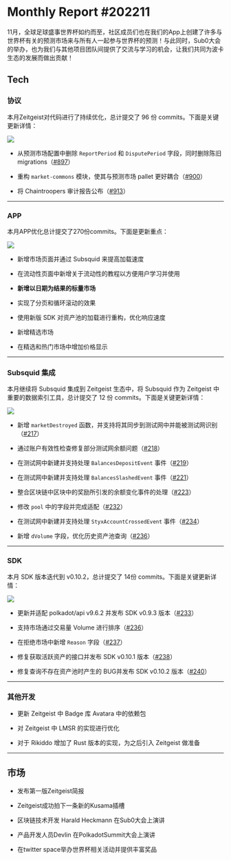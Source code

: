 # Monthly Report #202211

  

11月，全球足球盛事世界杯如约而至，社区成员们也在我们的App上创建了许多与世界杯有关的预测市场来与所有人一起参与世界杯的预测！与此同时，Sub0大会的举办，也为我们与其他项目团队间提供了交流与学习的机会，让我们共同为波卡生态的发展而做出贡献！

  

## Tech

  

### 协议

  

本月Zeitgeist对代码进行了持续优化，总计提交了 96 份 commits。下面是关键更新详情：

  

![](./../img/2022-12-01_11-21.png)

  

- 从预测市场配置中删除 `ReportPeriod` 和 `DisputePeriod` 字段，同时删除陈旧 migrations（[#897](https://github.com/zeitgeistpm/zeitgeist/commit/f8f5c79c7c49c9011ab00ffa670d40dab48d44b7)）

- 重构 `market-commons` 模块，使其与预测市场 pallet 更好耦合（[#900](https://github.com/zeitgeistpm/zeitgeist/commit/5d73988f7f91f9a97fb48228022ae8be30734ed3)）

- 将 Chaintroopers 审计报告公布（[#913](https://github.com/zeitgeistpm/zeitgeist/commit/e9a7d2b231ae4519d84b0fc5273c439587c8bb08)）

  

---

  

### APP

  

本月APP优化总计提交了270份commits。下面是更新重点：

  

![](./../img/2022-12-01_11-16.png)

  

- 新增市场页面并通过 Subsquid 来提高加载速度

- 在流动性页面中新增关于流动性的教程以方便用户学习并使用

- **新增以日期为结果的标量市场**

- 实现了分页和循环滚动的效果

- 使用新版 SDK 对资产池的加载进行重构，优化响应速度

- 新增精选市场

- 在精选和热门市场中增加价格显示

  

---

  

### Subsquid 集成

  

本月继续将 Subsquid 集成到 Zeitgeist 生态中，将 Subsquid 作为 Zeitgeist 中重要的数据索引工具，总计提交了 12 份 commits。下面是关键更新详情：

  

![](./../img/2022-12-01_11-20.png)

  

- 新增 `marketDestroyed` 函数，并支持将其同步到测试网中并能被测试网识别（[#217](https://github.com/zeitgeistpm/zeitgeist-subsquid/commit/63e6a436c0f706d2bf601781ee0d74864a91ccc7)）

- 通过账户有效性检查修复部分测试网余额问题（[#218](https://github.com/zeitgeistpm/zeitgeist-subsquid/commit/685af63826badb3e6f16df9a541b30e61cf923c1)）

- 在测试网中新建并支持处理 `BalancesDepositEvent` 事件（[#219](https://github.com/zeitgeistpm/zeitgeist-subsquid/commit/ac2e76279ad796de37bf7ae0117fa7fae18896a2)）

- 在测试网中新建并支持处理 `BalancesSlashedEvent` 事件（[#221](https://github.com/zeitgeistpm/zeitgeist-subsquid/commit/82e0a4ab61b77d13a689f77b35ae424efc77856a)）

- 整合区块链中区块中的奖励所引发的余额变化事件的处理（[#223](https://github.com/zeitgeistpm/zeitgeist-subsquid/commit/984dbea5013917ab8c111fca9d739450c1abf5e6)）

- 修改 `pool` 中的字段并完成适配（[#232](https://github.com/zeitgeistpm/zeitgeist-subsquid/commit/8f1c96e7fa36d4a62e7db6bf1584f421aaf6eaff)）

- 在测试网中新建并支持处理 `StyxAccountCrossedEvent` 事件（[#234](https://github.com/zeitgeistpm/zeitgeist-subsquid/commit/d74d9d34bb9086794777fd0e215741421711900c)）

- 新增 `dVolume` 字段，优化历史资产池查询（[#236](https://github.com/zeitgeistpm/zeitgeist-subsquid/commit/662d2f0b5e836c32d4bf1fdb83ac0cc4844e0b1e)）

  

---

  

### SDK

  

本月 SDK 版本迭代到 v0.10.2，总计提交了 14份 commits。下面是关键更新详情：

  

![](./../img/2022-12-01_11-19.png)

  

- 更新并适配 polkadot/api v9.6.2 并发布 SDK v0.9.3 版本（[#233](https://github.com/zeitgeistpm/tools/commit/f7fcaf7b17cc5e6422123a9ad4dd87441ccb0b3e)）

- 支持市场通过交易量 Volume 进行排序（[#236](https://github.com/zeitgeistpm/tools/commit/b7a6ff32742bce5dfe0eb9343bb4791e70cd65c5)）

- 在拒绝市场中新增 `Reason` 字段（[#237](https://github.com/zeitgeistpm/tools/commit/a222e58a17e28cb0922830d3fd5d1a78c7e5ec5a)）

- 修复获取活跃资产的接口并发布 SDK v0.10.1 版本（[#238](https://github.com/zeitgeistpm/tools/commit/ee3768727ac00a30fbd4ca078ea890a4a3a156eb)）

- 修复查询不存在资产池时产生的 BUG并发布 SDK v0.10.2 版本（[#240](https://github.com/zeitgeistpm/tools/commit/98be2be9f046021bd877c19cadf80e1ce6e745dc)）

  

---

  

### 其他开发

  

- 更新 Zeitgeist 中 Badge 库 Avatara 中的依赖包

- 对 Zeitgeist 中 LMSR 的实现进行优化

- 对于 Rikiddo 增加了 Rust 版本的实现，为之后引入 Zeitgeist 做准备

  

---

  

## 市场

  

- 发布第一版Zeitgeist简报

  

- Zeitgeist成功拍下一条新的Kusama插槽

  

- 区块链技术开发 Harald Heckmann 在Sub0大会上演讲

  

- 产品开发人员Devlin 在PolkadotSummit大会上演讲

  

- 在twitter space举办世界杯相关活动并提供丰富奖品